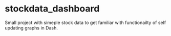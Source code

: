 # stockdata_dashboard

Small project with simeple stock data to get familiar with functionailty of self updating graphs in Dash.
